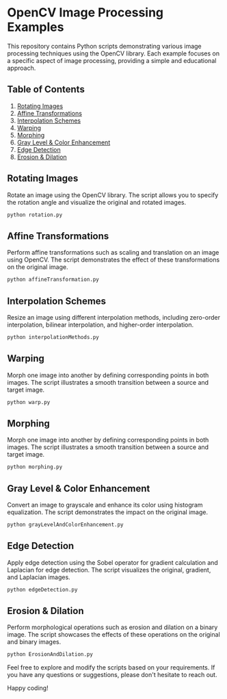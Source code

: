 # OpenCV Image Processing Examples

This repository contains Python scripts demonstrating various image processing techniques using the OpenCV library. Each example focuses on a specific aspect of image processing, providing a simple and educational approach.

## Table of Contents

1. [Rotating Images](#rotating-images)
2. [Affine Transformations](#affine-transformations)
3. [Interpolation Schemes](#interpolation-schemes)
4. [Warping](#warping)
5. [Morphing](#morphing)
6. [Gray Level & Color Enhancement](#gray-level--color-enhancement)
7. [Edge Detection](#edge-detection)
8. [Erosion & Dilation](#erosion--dilation)

## Rotating Images
Rotate an image using the OpenCV library. The script allows you to specify the rotation angle and visualize the original and rotated images.
```bash
python rotation.py
```

## Affine Transformations
Perform affine transformations such as scaling and translation on an image using OpenCV. The script demonstrates the effect of these transformations on the original image.
```bash
python affineTransformation.py
```

## Interpolation Schemes
Resize an image using different interpolation methods, including zero-order interpolation, bilinear interpolation, and higher-order interpolation.
```bash
python interpolationMethods.py
```

## Warping
Morph one image into another by defining corresponding points in both images. The script illustrates a smooth transition between a source and target image.
```bash
python warp.py
```

## Morphing
Morph one image into another by defining corresponding points in both images. The script illustrates a smooth transition between a source and target image.
```bash
python morphing.py
```

## Gray Level & Color Enhancement
Convert an image to grayscale and enhance its color using histogram equalization. The script demonstrates the impact on the original image.
```bash
python grayLevelAndColorEnhancement.py
```

## Edge Detection
Apply edge detection using the Sobel operator for gradient calculation and Laplacian for edge detection. The script visualizes the original, gradient, and Laplacian images.
```bash
python edgeDetection.py
```

## Erosion & Dilation
Perform morphological operations such as erosion and dilation on a binary image. The script showcases the effects of these operations on the original and binary images.
```bash
python ErosionAndDilation.py
```




Feel free to explore and modify the scripts based on your requirements. If you have any questions or suggestions, please don't hesitate to reach out.

Happy coding!
